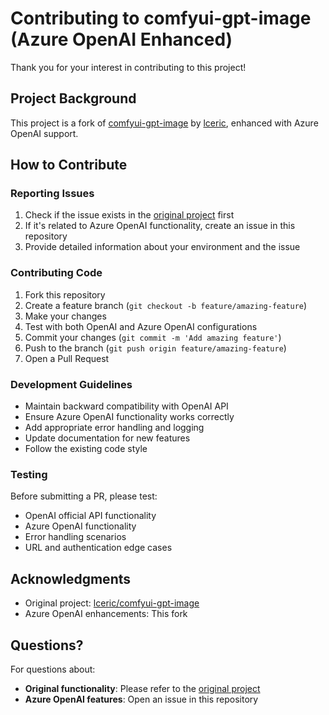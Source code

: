 # Contributing to comfyui-gpt-image (Azure OpenAI Enhanced)

Thank you for your interest in contributing to this project!

## Project Background

This project is a fork of [comfyui-gpt-image](https://github.com/lceric/comfyui-gpt-image) by [lceric](https://github.com/lceric), enhanced with Azure OpenAI support.

## How to Contribute

### Reporting Issues

1. Check if the issue exists in the [original project](https://github.com/lceric/comfyui-gpt-image) first
2. If it's related to Azure OpenAI functionality, create an issue in this repository
3. Provide detailed information about your environment and the issue

### Contributing Code

1. Fork this repository
2. Create a feature branch (`git checkout -b feature/amazing-feature`)
3. Make your changes
4. Test with both OpenAI and Azure OpenAI configurations
5. Commit your changes (`git commit -m 'Add amazing feature'`)
6. Push to the branch (`git push origin feature/amazing-feature`)
7. Open a Pull Request

### Development Guidelines

- Maintain backward compatibility with OpenAI API
- Ensure Azure OpenAI functionality works correctly
- Add appropriate error handling and logging
- Update documentation for new features
- Follow the existing code style

### Testing

Before submitting a PR, please test:
- OpenAI official API functionality
- Azure OpenAI functionality  
- Error handling scenarios
- URL and authentication edge cases

## Acknowledgments

- Original project: [lceric/comfyui-gpt-image](https://github.com/lceric/comfyui-gpt-image)
- Azure OpenAI enhancements: This fork

## Questions?

For questions about:
- **Original functionality**: Please refer to the [original project](https://github.com/lceric/comfyui-gpt-image)
- **Azure OpenAI features**: Open an issue in this repository
